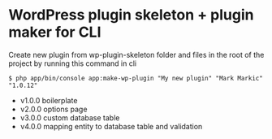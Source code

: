 # WordPress plugin skeleton + plugin maker for CLI
Create new plugin from wp-plugin-skeleton folder and files in the root of the project by running this command in cli
    
    $ php app/bin/console app:make-wp-plugin "My new plugin" "Mark Markic" "1.0.12"

* v1.0.0 boilerplate 
* v2.0.0 options page 
* v3.0.0 custom database table 
* v4.0.0 mapping entity to database table and validation
 